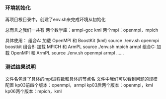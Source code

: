 ### 环境初始化

再项目根目录中，创建了env.sh来完成环境从初始化

总而言之我们一共有
两个数学库：armpl-gcc kml
两个mpi：openmpi，mpich

具体使用：
组合A: 加载 OpenMPI 和 BoostKit (kml)
source ./env.sh openmpi boostkit
组合B: 加载 MPICH 和 ArmPL
source ./env.sh mpich armpl
组合C: 加载 OpenMPI 和 ArmPL
source ./env.sh openmpi armpl
……

### 测试结果说明

文件名包含了具体的mpi进程数和具体的节点名
文件中我们可以看到问题的规模配置
kp03前四个版本：openmpi，armpl
kp03后两个版本：openmpi，kml
kp06两个版本：mpich，kml